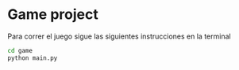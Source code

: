 # Game project

Para correr el juego sigue las siguientes instrucciones en la terminal

```sh
cd game
python main.py
```